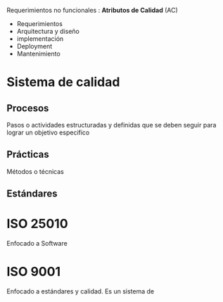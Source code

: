 Requerimientos no funcionales : **Atributos de Calidad** (AC)
- Requerimientos
- Arquitectura y diseño
- implementación
- Deployment
- Mantenimiento
# Sistema de calidad
## Procesos
Pasos o actividades estructuradas y definidas que se deben seguir para lograr un objetivo especifico
## Prácticas
Métodos o técnicas
## Estándares

# ISO 25010
Enfocado a Software
# ISO 9001
Enfocado a estándares y calidad. Es un sistema de